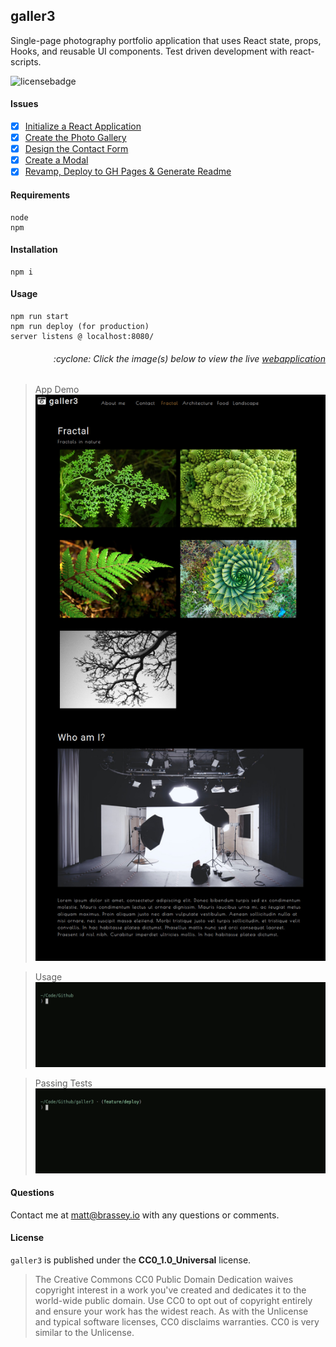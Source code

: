 ## galler3

Single-page photography portfolio application that uses React state, props, Hooks, and reusable UI components. Test driven development with react-scripts. 

![licensebadge](https://img.shields.io/badge/license-CC0_1.0_Universal-blue)

#### Issues

- [x] [Initialize a React Application](https://github.com/MBrassey/galler3/issues/1)
- [x] [Create the Photo Gallery](https://github.com/MBrassey/galler3/issues/2)
- [x] [Design the Contact Form](https://github.com/MBrassey/galler3/issues/3)
- [x] [Create a Modal](https://github.com/MBrassey/galler3/issues/4)
- [x] [Revamp, Deploy to GH Pages & Generate Readme](https://github.com/MBrassey/galler3/issues/5)

#### Requirements

    node
    npm

#### Installation

    npm i

#### Usage

    npm run start
    npm run deploy (for production)
    server listens @ localhost:8080/

<h6><p align="right">:cyclone: Click the image(s) below to view the live <a id="Screenshots" href="https://mbrassey.github.io/galler3/">webapplication</a></p></h6>

> App Demo
> [<img src="public/Preview.jpg">](https://mbrassey.github.io/galler3/)

> Usage
> [<img src="public/Usage.gif">](https://mbrassey.github.io/galler3/)

> Passing Tests
> [<img src="public/Passing.gif">](https://mbrassey.github.io/galler3/)

#### Questions

Contact me at [matt@brassey.io](mailto:matt@brassey.io) with any questions or comments.

#### License

`galler3` is published under the **CC0_1.0_Universal** license.

> The Creative Commons CC0 Public Domain Dedication waives copyright interest in a work you've created and dedicates it to the world-wide public domain. Use CC0 to opt out of copyright entirely and ensure your work has the widest reach. As with the Unlicense and typical software licenses, CC0 disclaims warranties. CC0 is very similar to the Unlicense.
